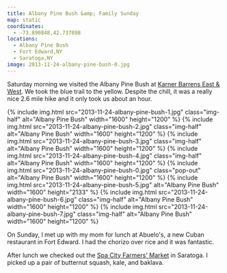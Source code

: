 ```yaml
---
title: Albany Pine Bush &amp; Family Sunday
map: static
coordinates:
  - -73.890848,42.737898
locations:
  - Albany Pine Bush
  - Fort Edward,NY
  - Saratoga,NY
image: 2013-11-24-albany-pine-bush-0.jpg
---
```


Saturday morning we visited the Albany Pine Bush at [Karner Barrens East &amp; West](https://www.albanypinebush.org/recreation-center/trails-maps-and-conditions). We took the blue trail to the yellow. Despite the chill, it was a really nice 2.6 mile hike and it only took us about an hour.

<div class="photos">

{% include img.html src="2013-11-24-albany-pine-bush-1.jpg" class="img-half" alt="Albany Pine Bush" width="1600" height="1200" %}
{% include img.html src="2013-11-24-albany-pine-bush-2.jpg" class="img-half" alt="Albany Pine Bush" width="1600" height="1200" %}
{% include img.html src="2013-11-24-albany-pine-bush-3.jpg" class="img-half" alt="Albany Pine Bush" width="1600" height="1200" %}
{% include img.html src="2013-11-24-albany-pine-bush-4.jpg" class="img-half" alt="Albany Pine Bush" width="1600" height="1200" %}
{% include img.html src="2013-11-24-albany-pine-bush-0.jpg" class="pop-out" alt="Albany Pine Bush" width="1600" height="1200" %}
{% include img.html src="2013-11-24-albany-pine-bush-5.jpg" alt="Albany Pine Bush" width="1600" height="2133" %}
{% include img.html src="2013-11-24-albany-pine-bush-6.jpg" class="img-half" alt="Albany Pine Bush" width="1600" height="1200" %}
{% include img.html src="2013-11-24-albany-pine-bush-7.jpg" class="img-half" alt="Albany Pine Bush" width="1600" height="1200" %}

</div>

On Sunday, I met up with my mom for lunch at Abuelo's, a new Cuban restaurant in Fort Edward. I had the chorizo over rice and it was fantastic.

After lunch we checked out the [Spa City Farmers' Market](http://spacitymarket.com/test/) in Saratoga. I picked up a pair of butternut squash, kale, and baklava.
